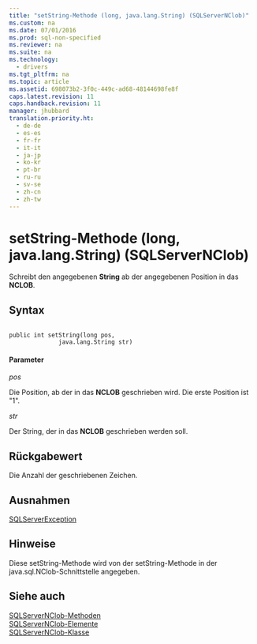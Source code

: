 ```yaml
---
title: "setString-Methode (long, java.lang.String) (SQLServerNClob)"
ms.custom: na
ms.date: 07/01/2016
ms.prod: sql-non-specified
ms.reviewer: na
ms.suite: na
ms.technology: 
  - drivers
ms.tgt_pltfrm: na
ms.topic: article
ms.assetid: 698073b2-3f0c-449c-ad68-48144698fe8f
caps.latest.revision: 11
caps.handback.revision: 11
manager: jhubbard
translation.priority.ht: 
  - de-de
  - es-es
  - fr-fr
  - it-it
  - ja-jp
  - ko-kr
  - pt-br
  - ru-ru
  - sv-se
  - zh-cn
  - zh-tw
---
```

# setString-Methode (long, java.lang.String) (SQLServerNClob)
  Schreibt den angegebenen **String** ab der angegebenen Position in das **NCLOB**.  
  
## Syntax  
  
```  
  
public int setString(long pos,  
              java.lang.String str)  
```  
  
#### Parameter  
 *pos*  
  
 Die Position, ab der in das **NCLOB** geschrieben wird. Die erste Position ist "1".  
  
 *str*  
  
 Der String, der in das **NCLOB** geschrieben werden soll.  
  
## Rückgabewert  
 Die Anzahl der geschriebenen Zeichen.  
  
## Ausnahmen  
 [SQLServerException](../content/SQLServerException-Class.md)  
  
## Hinweise  
 Diese setString\-Methode wird von der setString\-Methode in der java.sql.NClob\-Schnittstelle angegeben.  
  
## Siehe auch  
 [SQLServerNClob-Methoden](../content/SQLServerNClob-Methods.md)   
 [SQLServerNClob-Elemente](../content/SQLServerNClob-Members.md)   
 [SQLServerNClob-Klasse](../content/SQLServerNClob-Class.md)  
  
  